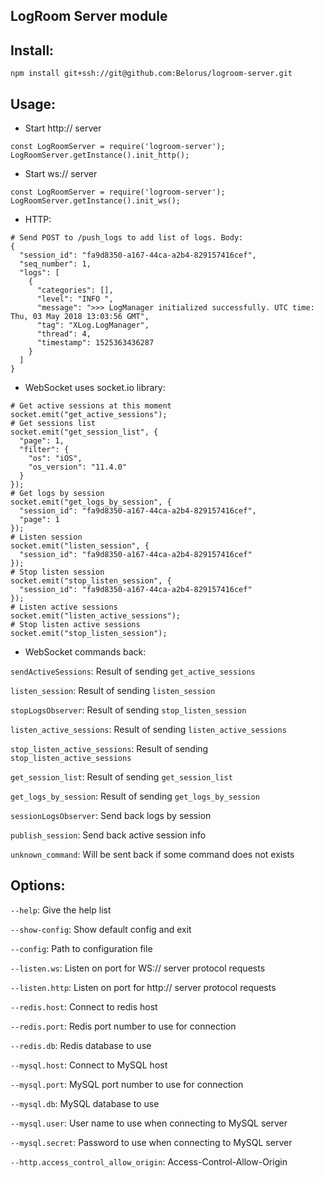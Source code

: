 ## LogRoom Server module

## Install:
```
npm install git+ssh://git@github.com:Belorus/logroom-server.git
```

## Usage:
- Start http:// server
```
const LogRoomServer = require('logroom-server');
LogRoomServer.getInstance().init_http();
```
- Start ws:// server
```
const LogRoomServer = require('logroom-server');
LogRoomServer.getInstance().init_ws();
```
- HTTP:
```
# Send POST to /push_logs to add list of logs. Body:
{
  "session_id": "fa9d8350-a167-44ca-a2b4-829157416cef",
  "seq_number": 1,
  "logs": [
    {
      "categories": [],
      "level": "INFO ",
      "message": ">>> LogManager initialized successfully. UTC time: Thu, 03 May 2018 13:03:56 GMT",
      "tag": "XLog.LogManager",
      "thread": 4,
      "timestamp": 1525363436287
    }
  ]
}
```
- WebSocket uses socket.io library:
```
# Get active sessions at this moment
socket.emit("get_active_sessions");
# Get sessions list
socket.emit("get_session_list", {
  "page": 1,
  "filter": {
    "os": "iOS",
    "os_version": "11.4.0"
  }
});
# Get logs by session
socket.emit("get_logs_by_session", {
  "session_id": "fa9d8350-a167-44ca-a2b4-829157416cef",
  "page": 1
});
# Listen session
socket.emit("listen_session", {
  "session_id": "fa9d8350-a167-44ca-a2b4-829157416cef"
});
# Stop listen session
socket.emit("stop_listen_session", {
  "session_id": "fa9d8350-a167-44ca-a2b4-829157416cef"
});
# Listen active sessions
socket.emit("listen_active_sessions");
# Stop listen active sessions
socket.emit("stop_listen_session");
```
- WebSocket commands back:

`sendActiveSessions`: Result of sending `get_active_sessions`

`listen_session`: Result of sending `listen_session`

`stopLogsObserver`: Result of sending `stop_listen_session`

`listen_active_sessions`: Result of sending `listen_active_sessions`

`stop_listen_active_sessions`: Result of sending `stop_listen_active_sessions`

`get_session_list`: Result of sending `get_session_list`

`get_logs_by_session`: Result of sending `get_logs_by_session`

`sessionLogsObserver`: Send back logs by session

`publish_session`: Send back active session info

`unknown_command`: Will be sent back if some command does not exists


## Options:
`--help`: Give the help list

`--show-config`: Show default config and exit

`--config`: Path to configuration file

`--listen.ws`: Listen on port for WS:// server protocol requests

`--listen.http`: Listen on port for http:// server protocol requests

`--redis.host`: Connect to redis host

`--redis.port`: Redis port number to use for connection

`--redis.db`: Redis database to use

`--mysql.host`: Connect to MySQL host

`--mysql.port`: MySQL port number to use for connection

`--mysql.db`: MySQL database to use

`--mysql.user`: User name to use when connecting to MySQL server

`--mysql.secret`: Password to use when connecting to MySQL server

`--http.access_control_allow_origin`: Access-Control-Allow-Origin
